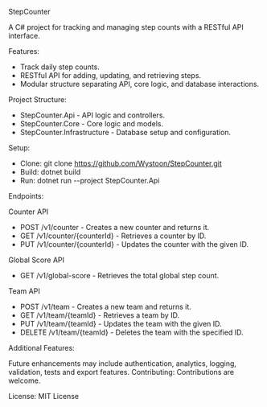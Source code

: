 StepCounter

A C# project for tracking and managing step counts with a RESTful API interface.

Features:

- Track daily step counts.
- RESTful API for adding, updating, and retrieving steps.
- Modular structure separating API, core logic, and database interactions.

Project Structure:

- StepCounter.Api - API logic and controllers.
- StepCounter.Core - Core logic and models.
- StepCounter.Infrastructure - Database setup and configuration.

Setup:

- Clone: git clone https://github.com/Wystoon/StepCounter.git
- Build: dotnet build
- Run: dotnet run --project StepCounter.Api

Endpoints:

Counter API

- POST /v1/counter - Creates a new counter and returns it.
- GET /v1/counter/{counterId} - Retrieves a counter by ID.
- PUT /v1/counter/{counterId} - Updates the counter with the given ID.

Global Score API

- GET /v1/global-score - Retrieves the total global step count.

Team API

- POST /v1/team - Creates a new team and returns it.
- GET /v1/team/{teamId} - Retrieves a team by ID.
- PUT /v1/team/{teamId} - Updates the team with the given ID.
- DELETE /v1/team/{teamId} - Deletes the team with the specified ID.

Additional Features:

Future enhancements may include authentication, analytics, logging, validation, tests and export features.
Contributing: Contributions are welcome.

License: MIT License
